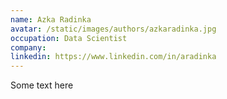 ```yaml
---
name: Azka Radinka
avatar: /static/images/authors/azkaradinka.jpg
occupation: Data Scientist
company:  
linkedin: https://www.linkedin.com/in/aradinka
---
```


Some text here